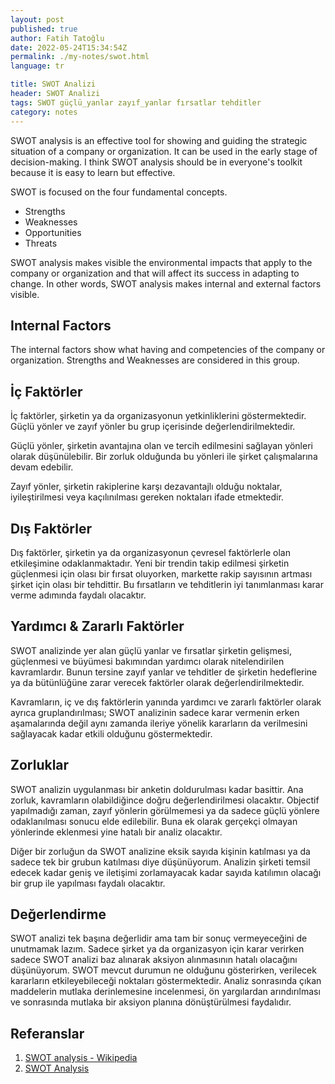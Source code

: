 ```yaml
---
layout: post
published: true
author: Fatih Tatoğlu
date: 2022-05-24T15:34:54Z
permalink: ./my-notes/swot.html
language: tr

title: SWOT Analizi
header: SWOT Analizi
tags: SWOT güçlü_yanlar zayıf_yanlar fırsatlar tehditler
category: notes
---
```


SWOT analysis is an effective tool for showing and guiding the strategic situation of a company or organization. It can be used in the early stage of decision-making. I think SWOT analysis should be in everyone's toolkit because it is easy to learn but effective.

SWOT is focused on the four fundamental concepts.

- Strengths
- Weaknesses
- Opportunities
- Threats

SWOT analysis makes visible the environmental impacts that apply to the company or organization and that will affect its success in adapting to change. In other words, SWOT analysis makes internal and external factors visible.

## Internal Factors

The internal factors show what having and competencies of the company or organization. Strengths and Weaknesses are considered in this group.




## İç Faktörler

İç faktörler, şirketin ya da organizasyonun yetkinliklerini göstermektedir. Güçlü yönler ve zayıf yönler bu grup içerisinde değerlendirilmektedir.

Güçlü yönler, şirketin avantajına olan ve tercih edilmesini sağlayan yönleri olarak düşünülebilir. Bir zorluk olduğunda bu yönleri ile şirket çalışmalarına devam edebilir.

Zayıf yönler, şirketin rakiplerine karşı dezavantajlı olduğu noktalar, iyileştirilmesi veya kaçılınılması gereken noktaları ifade etmektedir.

## Dış Faktörler

Dış faktörler, şirketin ya da organizasyonun çevresel faktörlerle olan etkileşimine odaklanmaktadır. Yeni bir trendin takip edilmesi şirketin güçlenmesi için olası bir fırsat oluyorken, markette rakip sayısının artması şirket için olası bir tehdittir. Bu fırsatların ve tehditlerin iyi tanımlanması karar verme adımında faydalı olacaktır.

## Yardımcı & Zararlı Faktörler

SWOT analizinde yer alan güçlü yanlar ve fırsatlar şirketin gelişmesi, güçlenmesi ve büyümesi bakımından yardımcı olarak nitelendirilen kavramlardır. Bunun tersine zayıf yanlar ve tehditler de şirketin hedeflerine ya da bütünlüğüne zarar verecek faktörler olarak değerlendirilmektedir.

Kavramların, iç ve dış faktörlerin yanında yardımcı ve zararlı faktörler olarak ayrıca gruplandırılması; SWOT analizinin sadece karar vermenin erken aşamalarında değil aynı zamanda ileriye yönelik kararların da verilmesini sağlayacak kadar etkili olduğunu göstermektedir.

## Zorluklar

SWOT analizin uygulanması bir anketin doldurulması kadar basittir. Ana zorluk, kavramların olabildiğince doğru değerlendirilmesi olacaktır. Objectif yapılmadığı zaman, zayıf yönlerin görülmemesi ya da sadece güçlü yönlere odaklanılması sonucu elde edilebilir. Buna ek olarak gerçekçi olmayan yönlerinde eklenmesi yine hatalı bir analiz olacaktır.

Diğer bir zorluğun da SWOT analizine eksik sayıda kişinin katılması ya da sadece tek bir grubun katılması diye düşünüyorum. Analizin şirketi temsil edecek kadar geniş ve iletişimi zorlamayacak kadar sayıda katılımın olacağı bir grup ile yapılması faydalı olacaktır.

## Değerlendirme

SWOT analizi tek başına değerlidir ama tam bir sonuç vermeyeceğini de unutmamak lazım. Sadece şirket ya da organizasyon için karar verirken sadece SWOT analizi baz alınarak aksiyon alınmasının hatalı olacağını düşünüyorum. SWOT mevcut durumun ne olduğunu gösterirken, verilecek kararların etkileyebileceği noktaları göstermektedir. Analiz sonrasında çıkan maddelerin mutlaka derinlemesine incelenmesi, ön yargılardan arındırılması ve sonrasında mutlaka bir aksiyon planına dönüştürülmesi faydalıdır.

## Referanslar

1. [SWOT analysis - Wikipedia](https://upload.wikimedia.org/wikipedia/commons/0/0b/SWOT_en.svg)
2. [SWOT Analysis](https://archive.org/details/encyclopediaofci0000unse_o0h4/page/444/mode/2up)
